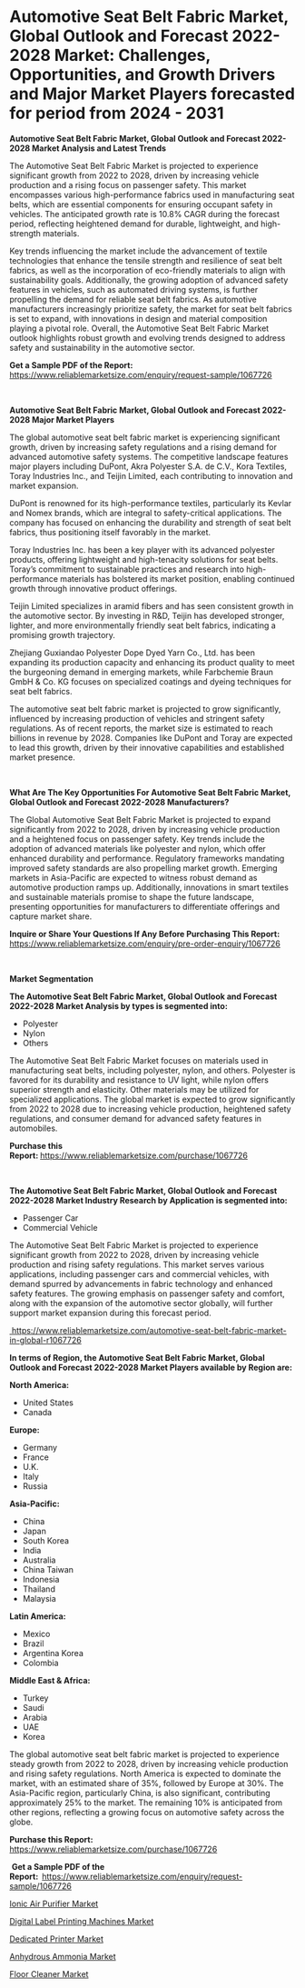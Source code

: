 <p><h1>Automotive Seat Belt Fabric Market, Global Outlook and Forecast 2022-2028 Market: Challenges, Opportunities, and Growth Drivers and Major Market Players forecasted for period from 2024 - 2031</h1></p><p><strong>Automotive Seat Belt Fabric Market, Global Outlook and Forecast 2022-2028 Market Analysis and Latest Trends</strong></p>
<p><p>The Automotive Seat Belt Fabric Market is projected to experience significant growth from 2022 to 2028, driven by increasing vehicle production and a rising focus on passenger safety. This market encompasses various high-performance fabrics used in manufacturing seat belts, which are essential components for ensuring occupant safety in vehicles. The anticipated growth rate is 10.8% CAGR during the forecast period, reflecting heightened demand for durable, lightweight, and high-strength materials.</p><p>Key trends influencing the market include the advancement of textile technologies that enhance the tensile strength and resilience of seat belt fabrics, as well as the incorporation of eco-friendly materials to align with sustainability goals. Additionally, the growing adoption of advanced safety features in vehicles, such as automated driving systems, is further propelling the demand for reliable seat belt fabrics. As automotive manufacturers increasingly prioritize safety, the market for seat belt fabrics is set to expand, with innovations in design and material composition playing a pivotal role. Overall, the Automotive Seat Belt Fabric Market outlook highlights robust growth and evolving trends designed to address safety and sustainability in the automotive sector.</p></p>
<p><strong>Get a Sample PDF of the Report:&nbsp;</strong> <a href="https://www.reliablemarketsize.com/enquiry/request-sample/1067726">https://www.reliablemarketsize.com/enquiry/request-sample/1067726</a></p>
<p>&nbsp;</p>
<p><strong>Automotive Seat Belt Fabric Market, Global Outlook and Forecast 2022-2028 Major Market Players</strong></p>
<p><p>The global automotive seat belt fabric market is experiencing significant growth, driven by increasing safety regulations and a rising demand for advanced automotive safety systems. The competitive landscape features major players including DuPont, Akra Polyester S.A. de C.V., Kora Textiles, Toray Industries Inc., and Teijin Limited, each contributing to innovation and market expansion.</p><p>DuPont is renowned for its high-performance textiles, particularly its Kevlar and Nomex brands, which are integral to safety-critical applications. The company has focused on enhancing the durability and strength of seat belt fabrics, thus positioning itself favorably in the market.</p><p>Toray Industries Inc. has been a key player with its advanced polyester products, offering lightweight and high-tenacity solutions for seat belts. Toray’s commitment to sustainable practices and research into high-performance materials has bolstered its market position, enabling continued growth through innovative product offerings.</p><p>Teijin Limited specializes in aramid fibers and has seen consistent growth in the automotive sector. By investing in R&D, Teijin has developed stronger, lighter, and more environmentally friendly seat belt fabrics, indicating a promising growth trajectory.</p><p>Zhejiang Guxiandao Polyester Dope Dyed Yarn Co., Ltd. has been expanding its production capacity and enhancing its product quality to meet the burgeoning demand in emerging markets, while Farbchemie Braun GmbH & Co. KG focuses on specialized coatings and dyeing techniques for seat belt fabrics.</p><p>The automotive seat belt fabric market is projected to grow significantly, influenced by increasing production of vehicles and stringent safety regulations. As of recent reports, the market size is estimated to reach billions in revenue by 2028. Companies like DuPont and Toray are expected to lead this growth, driven by their innovative capabilities and established market presence.</p></p>
<p>&nbsp;</p>
<p><strong>What Are The Key Opportunities For Automotive Seat Belt Fabric Market, Global Outlook and Forecast 2022-2028 Manufacturers?</strong></p>
<p><p>The Global Automotive Seat Belt Fabric Market is projected to expand significantly from 2022 to 2028, driven by increasing vehicle production and a heightened focus on passenger safety. Key trends include the adoption of advanced materials like polyester and nylon, which offer enhanced durability and performance. Regulatory frameworks mandating improved safety standards are also propelling market growth. Emerging markets in Asia-Pacific are expected to witness robust demand as automotive production ramps up. Additionally, innovations in smart textiles and sustainable materials promise to shape the future landscape, presenting opportunities for manufacturers to differentiate offerings and capture market share.</p></p>
<p><strong>Inquire or Share Your Questions If Any Before Purchasing This Report:</strong> <a href="https://www.reliablemarketsize.com/enquiry/pre-order-enquiry/1067726">https://www.reliablemarketsize.com/enquiry/pre-order-enquiry/1067726</a></p>
<p>&nbsp;</p>
<p><strong>Market Segmentation</strong></p>
<p><strong>The Automotive Seat Belt Fabric Market, Global Outlook and Forecast 2022-2028 Market Analysis by types is segmented into:</strong></p>
<p><ul><li>Polyester</li><li>Nylon</li><li>Others</li></ul></p>
<p><p>The Automotive Seat Belt Fabric Market focuses on materials used in manufacturing seat belts, including polyester, nylon, and others. Polyester is favored for its durability and resistance to UV light, while nylon offers superior strength and elasticity. Other materials may be utilized for specialized applications. The global market is expected to grow significantly from 2022 to 2028 due to increasing vehicle production, heightened safety regulations, and consumer demand for advanced safety features in automobiles.</p></p>
<p><strong>Purchase this Report:&nbsp;</strong><a href="https://www.reliablemarketsize.com/purchase/1067726">https://www.reliablemarketsize.com/purchase/1067726</a></p>
<p>&nbsp;</p>
<p><strong>The Automotive Seat Belt Fabric Market, Global Outlook and Forecast 2022-2028 Market Industry Research by Application is segmented into:</strong></p>
<p><ul><li>Passenger Car</li><li>Commercial Vehicle</li></ul></p>
<p><p>The Automotive Seat Belt Fabric Market is projected to experience significant growth from 2022 to 2028, driven by increasing vehicle production and rising safety regulations. This market serves various applications, including passenger cars and commercial vehicles, with demand spurred by advancements in fabric technology and enhanced safety features. The growing emphasis on passenger safety and comfort, along with the expansion of the automotive sector globally, will further support market expansion during this forecast period.</p></p>
<p><a href="https://www.reliablemarketsize.com/automotive-seat-belt-fabric-market-in-global-r1067726">&nbsp;https://www.reliablemarketsize.com/automotive-seat-belt-fabric-market-in-global-r1067726</a></p>
<p><strong>In terms of Region, the Automotive Seat Belt Fabric Market, Global Outlook and Forecast 2022-2028 Market Players available by Region are:</strong></p>
<p>
    <p> <strong> North America: </strong>
        <ul>
            <li>United States</li>
            <li>Canada</li>
        </ul>
        </p> 
    <p> <strong> Europe: </strong>
        <ul>
            <li>Germany</li>
            <li>France</li>
            <li>U.K.</li>
            <li>Italy</li>
            <li>Russia</li>
        </ul>
        </p> 
    <p> <strong> Asia-Pacific: </strong>
        <ul>
            <li>China</li>
            <li>Japan</li>
            <li>South Korea</li>
            <li>India</li>
            <li>Australia</li>
            <li>China Taiwan</li>
            <li>Indonesia</li>
            <li>Thailand</li>
            <li>Malaysia</li>
        </ul>
        </p> 
    <p> <strong> Latin America: </strong>
        <ul>
            <li>Mexico</li>
            <li>Brazil</li>
            <li>Argentina Korea</li>
            <li>Colombia</li>
        </ul>
        </p> 
    <p> <strong> Middle East & Africa: </strong>
        <ul>
            <li>Turkey</li>
            <li>Saudi</li>
            <li>Arabia</li>
            <li>UAE</li>
            <li>Korea</li>
        </ul>
    </p>
    </p>
<p><p>The global automotive seat belt fabric market is projected to experience steady growth from 2022 to 2028, driven by increasing vehicle production and rising safety regulations. North America is expected to dominate the market, with an estimated share of 35%, followed by Europe at 30%. The Asia-Pacific region, particularly China, is also significant, contributing approximately 25% to the market. The remaining 10% is anticipated from other regions, reflecting a growing focus on automotive safety across the globe.</p></p>
<p><strong>Purchase this Report: </strong><a href="https://www.reliablemarketsize.com/purchase/1067726">https://www.reliablemarketsize.com/purchase/1067726</a></p>
<p>&nbsp;<strong>Get a Sample PDF of the Report:&nbsp;&nbsp;</strong><a href="https://www.reliablemarketsize.com/enquiry/request-sample/1067726">https://www.reliablemarketsize.com/enquiry/request-sample/1067726</a></p>
<p><strong></strong></p>
<p><p><a href="https://www.linkedin.com/pulse/global-ionic-air-purifier-market-share-growth-opportunities-jytof?trackingId=aCbwp%2ByFSvSjQi8vScnvNQ%3D%3D">Ionic Air Purifier Market</a></p><p><a href="https://medium.com/@jillianwyattgb94/the-digital-label-printing-machines-market-insights-report-offers-an-in-depth-and-thorough-19136a39da39">Digital Label Printing Machines Market</a></p><p><a href="https://medium.com/@jillianwyattgb94/the-global-dedicated-printer-market-is-a-dynamic-and-growing-industry-db11257fefc0">Dedicated Printer Market</a></p><p><a href="https://issuu.com/reportprime-2/docs/anhydrous-ammonia-market-size-2030._ee38ad57d3c174">Anhydrous Ammonia Market</a></p><p><a href="https://issuu.com/reportprime-2/docs/floor-cleaner-market-size-2030.pptx_bf2f685f336610">Floor Cleaner Market</a></p></p>
